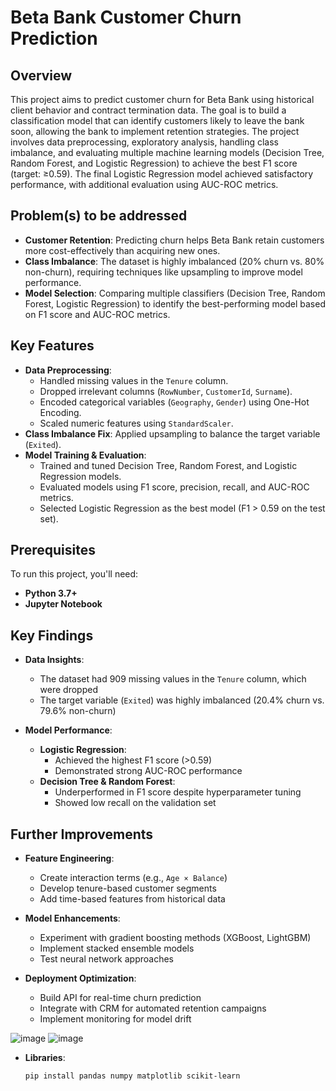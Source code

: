 # Beta Bank Customer Churn Prediction  

## Overview  
This project aims to predict customer churn for Beta Bank using historical client behavior and contract termination data. The goal is to build a classification model that can identify customers likely to leave the bank soon, allowing the bank to implement retention strategies. The project involves data preprocessing, exploratory analysis, handling class imbalance, and evaluating multiple machine learning models (Decision Tree, Random Forest, and Logistic Regression) to achieve the best F1 score (target: ≥0.59). The final Logistic Regression model achieved satisfactory performance, with additional evaluation using AUC-ROC metrics.  

## Problem(s) to be addressed  
- **Customer Retention**: Predicting churn helps Beta Bank retain customers more cost-effectively than acquiring new ones.  
- **Class Imbalance**: The dataset is highly imbalanced (20% churn vs. 80% non-churn), requiring techniques like upsampling to improve model performance.  
- **Model Selection**: Comparing multiple classifiers (Decision Tree, Random Forest, Logistic Regression) to identify the best-performing model based on F1 score and AUC-ROC metrics.  

## Key Features  
- **Data Preprocessing**:  
  - Handled missing values in the `Tenure` column.  
  - Dropped irrelevant columns (`RowNumber`, `CustomerId`, `Surname`).  
  - Encoded categorical variables (`Geography`, `Gender`) using One-Hot Encoding.  
  - Scaled numeric features using `StandardScaler`.  
- **Class Imbalance Fix**: Applied upsampling to balance the target variable (`Exited`).  
- **Model Training & Evaluation**:  
  - Trained and tuned Decision Tree, Random Forest, and Logistic Regression models.  
  - Evaluated models using F1 score, precision, recall, and AUC-ROC metrics.  
  - Selected Logistic Regression as the best model (F1 > 0.59 on the test set).  

## Prerequisites  
To run this project, you'll need:  
- **Python 3.7+**  
- **Jupyter Notebook** 

## Key Findings
- **Data Insights**:
  - The dataset had 909 missing values in the `Tenure` column, which were dropped
  - The target variable (`Exited`) was highly imbalanced (20.4% churn vs. 79.6% non-churn)
  
- **Model Performance**:
  - **Logistic Regression**:
    - Achieved the highest F1 score (>0.59)
    - Demonstrated strong AUC-ROC performance
  - **Decision Tree & Random Forest**:
    - Underperformed in F1 score despite hyperparameter tuning
    - Showed low recall on the validation set

## Further Improvements
- **Feature Engineering**:
  - Create interaction terms (e.g., `Age × Balance`)
  - Develop tenure-based customer segments
  - Add time-based features from historical data

- **Model Enhancements**:
  - Experiment with gradient boosting methods (XGBoost, LightGBM)
  - Implement stacked ensemble models
  - Test neural network approaches

- **Deployment Optimization**:
  - Build API for real-time churn prediction
  - Integrate with CRM for automated retention campaigns
  - Implement monitoring for model drift
 
![image](https://github.com/user-attachments/assets/a6aaffb8-b5f4-415b-9f4d-94ef42c03f99)
![image](https://github.com/user-attachments/assets/28ba3c2b-3561-425b-9b29-793a9ed60f40)

- **Libraries**:  
  ```bash  
  pip install pandas numpy matplotlib scikit-learn  
